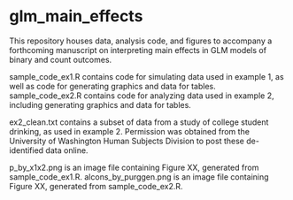 # glm_main_effects

This repository houses data, analysis code, and figures to accompany a forthcoming manuscript on interpreting main effects in GLM models of binary and count outcomes. 

sample_code_ex1.R contains code for simulating data used in example 1, as well as code for generating graphics and data for tables.   
sample_code_ex2.R contains code for analyzing data used in example 2, including generating graphics and data for tables.

ex2_clean.txt contains a subset of data from a study of college student drinking, as used in example 2. Permission was obtained from the University of Washington Human Subjects Division to post these de-identified data online.

p_by_x1x2.png is an image file containing Figure XX, generated from sample_code_ex1.R.
alcons_by_purggen.png is an image file containing Figure XX, generated from sample_code_ex2.R.
